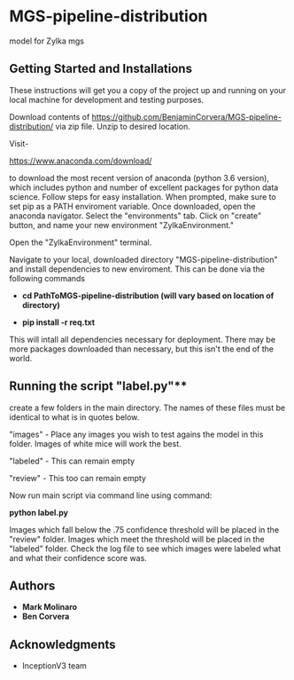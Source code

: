 # MGS-pipeline-distribution
model for Zylka mgs


## Getting Started and Installations

These instructions will get you a copy of the project up and running on your local machine for development and testing purposes.

Download contents of https://github.com/BenjaminCorvera/MGS-pipeline-distribution/ via zip file. Unzip to desired location.

Visit-

https://www.anaconda.com/download/

to download the most recent version of anaconda (python 3.6 version), which includes python and number of excellent packages for python data science. Follow steps for easy installation. When prompted, make sure to set pip as a PATH enviroment variable. Once downloaded, open the anaconda navigator. Select the "environments" tab. Click on "create" button, and name your new environment "ZylkaEnvironment." 

Open the "ZylkaEnvironment" terminal. 

Navigate to your local, downloaded directory  "MGS-pipeline-distribution" and install dependencies to new enviroment. This can be done via the following commands

* **cd PathToMGS-pipeline-distribution (will vary based on location of directory)**

* **pip install -r req.txt**

This will intall all dependencies necessary for deployment. There may be more packages downloaded than necessary, but this isn't the end of the world.



## Running the script "label.py"**

create a few folders in the main directory. The names of these files must be identical to what is in quotes below. 

"images" - Place any images you wish to test agains the model in this folder. Images of white mice will work the best.

"labeled" - This can remain empty

"review" - This too can remain empty

Now run main script via command line using command:

**python label.py**

Images which fall below the .75 confidence threshold will be placed in the "review" folder. Images which meet the threshold will be placed in the "labeled" folder. Check the log file to see which images were labeled what and what their confidence score was.

## Authors

* **Mark Molinaro**
* **Ben Corvera**


## Acknowledgments

* InceptionV3 team
